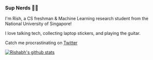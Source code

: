 ### Sup Nerds 👋🏻

I'm Rish, a CS freshman & Machine Learning research student from the National University of Singapore! 

I love talking tech, collecting laptop stickers, and playing the guitar.

Catch me procrastinating on [Twitter](https://twitter.com/rishabh16_)

[![Rishabh's github stats](https://github-readme-stats.vercel.app/api?username=rish-16&show_icons=true&theme=dark&hide=issues,contribs)](https://github.com/anuraghazra/github-readme-stats)
